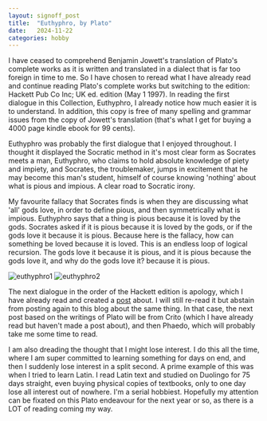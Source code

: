 ```yaml
---
layout: signoff_post
title:  "Euthyphro, by Plato"
date:   2024-11-22
categories: hobby
---
```


I have ceased to comprehend Benjamin Jowett's translation of Plato's complete works as it is written and translated in a dialect that is far too foreign in time to me. So I have chosen to reread what I have already read and continue reading Plato's complete works but switching to the edition: Hackett Pub Co Inc; UK ed. edition (May 1 1997). In reading the first dialogue in this Collection, Euthyphro, I already notice how much easier it is to understand. In addition, this copy is free of many spelling and grammar issues from the copy of Jowett's translation (that's what I get for buying a 4000 page kindle ebook for 99 cents).

Euthyphro was probably the first dialogue that I enjoyed throughout. I thought it displayed the Socratic method in it's most clear form as Socrates meets a man, Euthyphro, who claims to hold absolute knowledge of piety and impiety, and Socrates, the troublemaker, jumps in excitement that he may become this man's student, himself of course knowing 'nothing' about what is pious and impious. A clear road to Socratic irony.

My favourite fallacy that Socrates finds is when they are discussing what 'all' gods love, in order to define pious, and then symmetrically what is impious. Euthyphro says that a thing is pious because it is loved by the gods. Socrates asked if it is pious because it is loved by the gods, or if the gods love it because it is pious. Because here is the fallacy, how can something be loved because it is loved. This is an endless loop of logical recursion. The gods love it because it is pious, and it is pious because the gods love it, and why do the gods love it? because it is pious. 

![euthyphro1](https://media.cheggcdn.com/media%2Fc90%2Fc90fad90-2b24-4aeb-8028-53d2dc030a82%2Fphpnn3ChM.png)
![euthyphro2](https://blogger.googleusercontent.com/img/b/R29vZ2xl/AVvXsEhqq887AWziAF2lIpXosE-wt6yST9RiSl7j4gemHn9ZOtgrwGcUsfo8QIhYCWfbXKqXEx2GGUpBhJXPiv7K10PzPsQLqrzwmZCi1WefI4YaXUEcawUgkvpFAcii5O5ChyG8-m6HC-VM2XU/s1600/EuthyphroDilemma.png)

The next dialogue in the order of the Hackett edition is apology, which I have already read and created a [post](https://stefandecimelli.github.io/books/2024/11/14) about. I will still re-read it but abstain from posting again to this blog about the same thing. In that case, the next post based on the writings of Plato will be from Crito (which I have already read but haven't made a post about), and then Phaedo, which will probably take me some time to read. 

I am also dreading the thought that I might lose interest. I do this all the time, where I am super committed to learning something for days on end, and then I suddenly lose interest in a split second. A prime example of this was when I tried to learn Latin. I read Latin text and studied on Duolingo for 75 days straight, even buying physical copies of textbooks, only to one day lose all interest out of nowhere. I'm a serial hobbiest. Hopefully my attention can be fixated on this Plato endeavour for the next year or so, as there is a LOT of reading coming my way.
